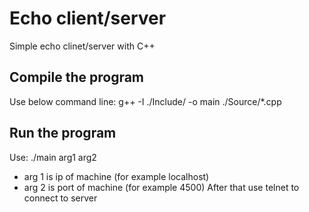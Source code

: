 # Echo client/server
Simple echo clinet/server with C++
## Compile the program
Use below command line:
    g++ -I ./Include/ -o main ./Source/*.cpp
## Run the program
Use: ./main arg1 arg2
* arg 1 is ip of machine (for example localhost)
* arg 2 is port of machine (for example 4500)
After that use telnet to connect to server
